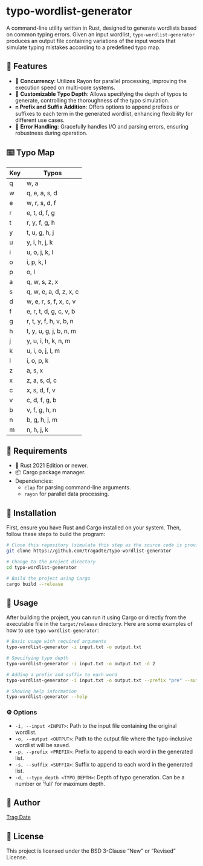 # typo-wordlist-generator

A command-line utility written in Rust, designed to generate wordlists based on common typing errors. Given an input wordlist, `typo-wordlist-generator` produces an output file containing variations of the input words that simulate typing mistakes according to a predefined typo map.

## 🚀 Features

- 🚄 **Concurrency**: Utilizes Rayon for parallel processing, improving the execution speed on multi-core systems.
- 🔧 **Customizable Typo Depth**: Allows specifying the depth of typos to generate, controlling the thoroughness of the typo simulation.
- 🔛 **Prefix and Suffix Addition**: Offers options to append prefixes or suffixes to each term in the generated wordlist, enhancing flexibility for different use cases.
- 🛑 **Error Handling**: Gracefully handles I/O and parsing errors, ensuring robustness during operation.


## ⌨️ Typo Map 

| Key | Typos |
| --- | ----- |
| q   | w, a  |
| w   | q, e, a, s, d |
| e   | w, r, s, d, f |
| r   | e, t, d, f, g |
| t   | r, y, f, g, h |
| y   | t, u, g, h, j |
| u   | y, i, h, j, k |
| i   | u, o, j, k, l |
| o   | i, p, k, l |
| p   | o, l |
| a   | q, w, s, z, x |
| s   | q, w, e, a, d, z, x, c |
| d   | w, e, r, s, f, x, c, v |
| f   | e, r, t, d, g, c, v, b |
| g   | r, t, y, f, h, v, b, n |
| h   | t, y, u, g, j, b, n, m |
| j   | y, u, i, h, k, n, m |
| k   | u, i, o, j, l, m |
| l   | i, o, p, k | 
| z   | a, s, x |
| x   | z, a, s, d, c |
| c   | x, s, d, f, v |
| v   | c, d, f, g, b |
| b   | v, f, g, h, n |
| n   | b, g, h, j, m |
| m   | n, h, j, k |


##  📝 Requirements

- 🦀 Rust 2021 Edition or newer.
- 📦 Cargo package manager.
- Dependencies:
  - `clap` for parsing command-line arguments.
  - `rayon` for parallel data processing.


## 💾 Installation

First, ensure you have Rust and Cargo installed on your system. Then, follow these steps to build the program:

```bash
# Clone this repository (simulate this step as the source code is provided)
git clone https://github.com/tragadte/typo-wordlist-generator

# Change to the project directory
cd typo-wordlist-generator

# Build the project using Cargo
cargo build --release
```


## 📍 Usage

After building the project, you can run it using Cargo or directly from the executable file in the `target/release` directory. Here are some examples of how to use `typo-wordlist-generator`:

```bash
# Basic usage with required arguments
typo-wordlist-generator -i input.txt -o output.txt

# Specifying typo depth
typo-wordlist-generator -i input.txt -o output.txt -d 2

# Adding a prefix and suffix to each word
typo-wordlist-generator -i input.txt -o output.txt --prefix "pre" --suffix "suf"

# Showing help information
typo-wordlist-generator --help
```

### ⚙ Options

- `-i, --input <INPUT>`: Path to the input file containing the original wordlist.
- `-o, --output <OUTPUT>`: Path to the output file where the typo-inclusive wordlist will be saved.
- `-p, --prefix <PREFIX>`: Prefix to append to each word in the generated list.
- `-s, --suffix <SUFFIX>`: Suffix to append to each word in the generated list.
- `-d, --typo_depth <TYPO_DEPTH>`: Depth of typo generation. Can be a number or 'full' for maximum depth.

## 🥷 Author
[Trag Date](https://tragdate.ninja)

## 📜 License

This project is licensed under the BSD 3-Clause “New” or “Revised” License.